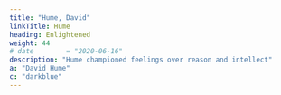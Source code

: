 ```yaml
---
title: "Hume, David"
linkTitle: Hume
heading: Enlightened
weight: 44
# date        = "2020-06-16"
description: "Hume championed feelings over reason and intellect"
a: "David Hume"
c: "darkblue"
---
```


